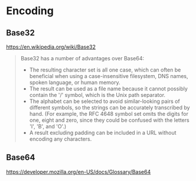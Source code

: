 # Encoding

## Base32

https://en.wikipedia.org/wiki/Base32

> Base32 has a number of advantages over Base64:
> - The resulting character set is all one case, which can often be beneficial when using a case-insensitive filesystem, DNS names, spoken language, or human memory.
> - The result can be used as a file name because it cannot possibly contain the '/' symbol, which is the Unix path separator.
> - The alphabet can be selected to avoid similar-looking pairs of different symbols, so the strings can be accurately transcribed by hand. (For example, the RFC 4648 symbol set omits the digits for one, eight and zero, since they could be confused with the letters 'I', 'B', and 'O'.)
> - A result excluding padding can be included in a URL without encoding any characters.

## Base64

https://developer.mozilla.org/en-US/docs/Glossary/Base64
